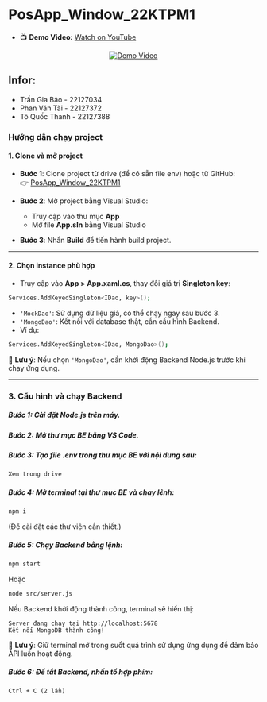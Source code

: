 # PosApp_Window_22KTPM1
- 📺 **Demo Video:** [Watch on YouTube](https://youtu.be/wKFr_z9iaWM)

<div align="center">
  <a href="https://youtu.be/wKFr_z9iaWM">
    <img src="https://img.youtube.com/vi/wKFr_z9iaWM/0.jpg" alt="Demo Video">
  </a>
</div>

## Infor:
- Trần Gia Bảo - 22127034
- Phan Văn Tài - 22127372
- Tô Quốc Thanh - 22127388

### Hướng dẫn chạy project

#### **1. Clone và mở project**
- **Bước 1**: Clone project từ drive (để có sẵn file env) hoặc từ GitHub:  
  👉 [PosApp_Window_22KTPM1](https://github.com/thanhto24/PosApp_Window_22KTPM1.git)
 

- **Bước 2**: Mở project bằng Visual Studio:  
  - Truy cập vào thư mục **App**  
  - Mở file **App.sln** bằng Visual Studio  
- **Bước 3**: Nhấn **Build** để tiến hành build project.  

---

#### **2. Chọn instance phù hợp**
- Truy cập vào **App > App.xaml.cs**, thay đổi giá trị **Singleton key**:
```sh
Services.AddKeyedSingleton<IDao, key>();
```

  - `'MockDao'`: Sử dụng dữ liệu giả, có thể chạy ngay sau bước 3.
  - `'MongoDao'`: Kết nối với database thật, cần cấu hình Backend.
  - Ví dụ:
```sh
Services.AddKeyedSingleton<IDao, MongoDao>();
```

📌 **Lưu ý**: Nếu chọn `'MongoDao'`, cần khởi động Backend Node.js trước khi chạy ứng dụng.

---

### **3. Cấu hình và chạy Backend**
##### **Bước 1:** Cài đặt Node.js trên máy.  
##### **Bước 2:** Mở thư mục **BE** bằng VS Code.  
##### **Bước 3:** Tạo file **.env** trong thư mục **BE** với nội dung sau:  
```sh
Xem trong drive
```
##### **Bước 4:** Mở terminal tại thư mục **BE** và chạy lệnh:  
```sh
npm i
```
(Để cài đặt các thư viện cần thiết.)  
##### **Bước 5:** Chạy Backend bằng lệnh:  
```sh
npm start
```
Hoặc  
```sh
node src/server.js
```
Nếu Backend khởi động thành công, terminal sẽ hiển thị:  
```
Server đang chạy tại http://localhost:5678  
Kết nối MongoDB thành công!
```
📌 **Lưu ý**: Giữ terminal mở trong suốt quá trình sử dụng ứng dụng để đảm bảo API luôn hoạt động.  

##### **Bước 6:** Để tắt Backend, nhấn tổ hợp phím:  
```
Ctrl + C (2 lần)
```
